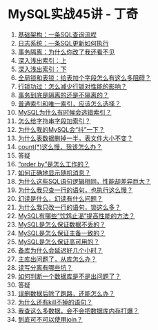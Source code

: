 MySQL实战45讲 - 丁奇
===================

1. [基础架构：一条SQL查询流程](01.md)
1. [日志系统：一条SQL更新如何执行](02.md)
1. [事务隔离：为什么你改了我还看不见](03.md)
1. [深入浅出索引：上](04.md)
1. [深入浅出索引：下](05.md)
1. [全局锁和表锁：给表加个字段怎么有这么多阻碍？](06.md)
1. [行锁功过：怎么减少行锁对性能的影响？](07.md)
1. [事务到底是隔离的还是不隔离的？](08.md)
1. [普通索引和唯一索引，应该怎么选择？](09.md)
1. [MySQL为什么有时候会选错索引？](10.md)
1. [怎么给字符串字段加索引？](11.md)
1. [为什么我的MySQL会“抖”一下？](12.md)
1. [为什么表数据删掉一半，表文件大小不变？](13.md)
1. [count(\*)这么慢，我该怎么办？](14.md)
1. 答疑
1. [“order by”是怎么工作的？](16.md)
1. [如何正确地显示随机消息？](17.md)
1. [为什么这些SQL语句逻辑相同，性能却差异巨大？](18.md)
1. [为什么我只查一行的语句，也执行这么慢？](19.md)
1. [幻读是什么，幻读有什么问题？](20.md)
1. [为什么我只改一行的语句，锁这么多？](21.md)
1. [MySQL有哪些“饮鸩止渴”提高性能的方法？](22.md)
1. [MySQL是怎么保证数据不丢的？](23.md)
1. [MySQL是怎么保证主备一致的？](24.md)
1. [MySQL是怎么保证高可用的？](25.md)
1. [备库为什么会延迟好几个小时？](26.md)
1. [主库出问题了，从库怎么办？](27.md)
1. [读写分离有哪些坑？](28.md)
1. [如何判断一个数据库是不是出问题了？](29.md)
1. 答疑
1. [误删数据后除了跑路，还能怎么办？](31.md)
1. [为什么还有kill不掉的语句？](32.md)
1. [我查这么多数据，会不会把数据库内存打爆？](33.md)
1. [到底可不可以使用join？](34.md)
